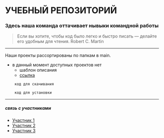 # УЧЕБНЫЙ РЕПОЗИТОРИЙ
### Здесь наша команда оттачивает нывыки командной работы
> Если вы хотите, чтобы код было легко и быстро писать — делайте его удобным для чтения. Robert C. Martin
***
Наши проекты рассортированы по папкам в main.
- в данный момент доступных проектов нет
  - шаблон описания
  - [ссылка](https://github.com/AlexDras/cannon-meat "шаблон ссылки")
  <pre><code> код для скачивания </code></pre>
  <pre><code> код для установки </code></pre>
***
##### связь с участниками
- [Участник 1](https://github.com/AlexDras/cannon-meat "шаблон ссылки")
- [Участник 2](https://github.com/AlexDras/cannon-meat "шаблон ссылки")
- [Участник 3](https://github.com/AlexDras/cannon-meat "шаблон ссылки")
